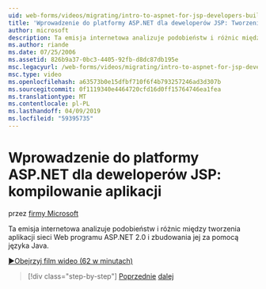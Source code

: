 ```yaml
---
uid: web-forms/videos/migrating/intro-to-aspnet-for-jsp-developers-building-applications
title: 'Wprowadzenie do platformy ASP.NET dla deweloperów JSP: Tworzenie aplikacji | Dokumentacja firmy Microsoft'
author: microsoft
description: Ta emisja internetowa analizuje podobieństw i różnic między tworzenia aplikacji sieci Web programu ASP.NET 2.0 i zbudowania jej za pomocą języka Java.
ms.author: riande
ms.date: 07/25/2006
ms.assetid: 826b9a37-0bc3-4405-92fb-d8dc87db195e
msc.legacyurl: /web-forms/videos/migrating/intro-to-aspnet-for-jsp-developers-building-applications
msc.type: video
ms.openlocfilehash: a63573b0e15dfbf710f6f4b793257246ad3d307b
ms.sourcegitcommit: 0f1119340e4464720cfd16d0ff15764746ea1fea
ms.translationtype: MT
ms.contentlocale: pl-PL
ms.lasthandoff: 04/09/2019
ms.locfileid: "59395735"
---
```

# <a name="intro-to-aspnet-for-jsp-developers-building-applications"></a>Wprowadzenie do platformy ASP.NET dla deweloperów JSP: kompilowanie aplikacji

przez [firmy Microsoft](https://github.com/microsoft)

Ta emisja internetowa analizuje podobieństw i różnic między tworzenia aplikacji sieci Web programu ASP.NET 2.0 i zbudowania jej za pomocą języka Java.

[&#9654;Obejrzyj film wideo (62 w minutach)](https://channel9.msdn.com/Blogs/ASP-NET-Site-Videos/intro-to-aspnet-for-jsp-developers-building-applications)

> [!div class="step-by-step"]
> [Poprzednie](intro-to-aspnet-for-jsp-developers-welcome-to-aspnet-20.md)
> [dalej](intro-to-aspnet-for-coldfusion-developers-adding-aspnet-to-your-repertoire.md)
